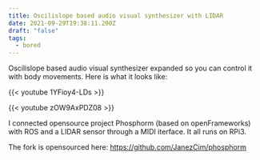 ```yaml
---
title: Oscilislope based audio visual synthesizer with LIDAR
date: 2021-09-29T19:38:11.200Z
draft: "false"
tags:
  - bored
---
```

Oscilislope based audio visual synthesizer expanded so you can control it with body movements. Here is what it looks like:

{{< youtube 1YFioy4-LDs >}}

{{< youtube zOW9AxPDZ08 >}}

I connected opensource project Phosphorm (based on openFrameworks) with ROS and a LIDAR sensor through a MIDI iterface. It all runs on RPi3.

The fork is opensourced here: https://github.com/JanezCim/phosphorm